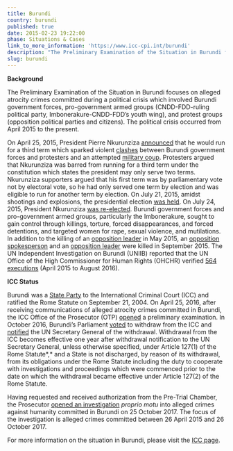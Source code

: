 ```yaml
---
title: Burundi
country: burundi
published: true
date: 2015-02-23 19:22:00
phase: Situations & Cases
link_to_more_information: 'https://www.icc-cpi.int/burundi'
description: "The Preliminary Examination of the Situation in Burundi focuses on alleged atrocity crimes committed during a political crisis which involved Burundi government forces, pro-government armed groups (CNDD-FDD-ruling political party, Imbonerakure-CNDD-FDD’s youth wing), and protest groups (opposition political parties and citizens). The political crisis occurred from April 2015 to the present.\_\nHaving requested and received authorization from the Pre-Trial Chamber, the Prosecutor opened an investigation proprio motu into alleged crimes against humanity committed in Burundi on 25 October 2017. The focus of the investigation is alleged crimes committed between 26 April 2015 and 26 October 2017."
slug: burundi
---
```


**Background**&nbsp;&nbsp;

The Preliminary Examination of the Situation in Burundi focuses on alleged atrocity crimes committed during a political crisis which involved Burundi government forces, pro-government armed groups (CNDD-FDD-ruling political party, Imbonerakure-CNDD-FDD’s youth wing), and protest groups (opposition political parties and citizens). The political crisis occurred from April 2015 to the present.&nbsp;

On April 25, 2015, President Pierre Nkurunziza [announced](http://www.reuters.com/article/us-burundi-politics-idUSKBN0NG09Y20150425) that he would run for a third term which sparked violent [clashes](http://www.reuters.com/article/us-burundi-politics-idUSKBN0NH09220150426) between Burundi government forces and protesters and an attempted [military coup](http://uk.reuters.com/article/uk-burundi-politics-idUKKBN0NY1D720150514). Protesters argued that Nkurunziza was barred from running for a third term under the constitution which states the president may only serve two terms. Nkurunziza supporters argued that his first term was by parliamentary vote not by electoral vote, so he had only served one term by election and was eligible to run for another term by election. On July 21, 2015, amidst shootings and explosions, the presidential election [was held](http://www.reuters.com/article/us-burundi-politics-idUSKCN0PV0D820150721). On July 24, 2015, President Nkurunziza [was re-elected](http://www.reuters.com/article/us-burundi-election-results-idUSKCN0PY1TN20150724). Burundi government forces and pro-government armed groups, particularly the Imbonerakure, sought to gain control through killings, torture, forced disappearances, and forced detentions, and targeted women for rape, sexual violence, and mutilations. In addition to the killing of an [opposition leader](http://www.reuters.com/article/us-burundi-politics-idUSKBN0O80S720150523) in May 2015, an [opposition spokesperson](http://af.reuters.com/article/topNews/idAFKCN0R81OV20150908) and an [opposition leader](http://www.reuters.com/article/us-burundi-politics-idUSKCN0RU22H20150930) were killed in September 2015. The UN Independent Investigation on Burundi (UNIIB) reported that the UN Office of the High Commissioner for Human Rights (OHCHR) verified [564 executions](http://reliefweb.int/sites/reliefweb.int/files/resources/A_HRC_33_37_E_AUV_.pdf) (April 2015 to August 2016).

**ICC Status**&nbsp;&nbsp;

Burundi was a [State Party](https://asp.icc-cpi.int/en_menus/asp/states%20parties/african%20states/Pages/burundi.aspx) to the International Criminal Court (ICC) and ratified the Rome Statute on September 21, 2004. On April 25, 2016, after receiving communications of alleged atrocity crimes committed in Burundi, the ICC Office of the Prosecutor (OTP) [opened](https://www.icc-cpi.int/Pages/item.aspx?name=otp-stat-25-04-2016) a preliminary examination. In October 2016, Burundi’s Parliament [voted](https://www.icc-cpi.int/Pages/item.aspx?name=pr1244) to withdraw from the ICC and [notified](https://www.un.org/sg/en/content/highlight/2016-10-27.html) the UN Secretary General of the withdrawal. Withdrawal from the ICC becomes effective one year after withdrawal notification to the UN Secretary General, unless otherwise specified, under Article 127(1) of the Rome Statute*,* and a State is not discharged, by reason of its withdrawal, from its obligations under the Rome Statute including the duty to cooperate with investigations and proceedings which were commenced prior to the date on which the withdrawal became effective under Article 127(2) of the Rome Statute.

Having requested and received authorization from the Pre-Trial Chamber, the Prosecutor [opened an investigation](https://www.icc-cpi.int//Pages/item.aspx?name=171109_otp_statement) *proprio motu* into alleged crimes against humanity committed in Burundi on 25 October 2017. The focus of the investigation is alleged crimes committed between 26 April 2015 and 26 October 2017. &nbsp; &nbsp; &nbsp;

For more information on the situation in Burundi, please visit the [ICC page](https://www.icc-cpi.int/burundi).